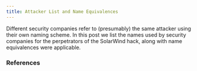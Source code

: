 ```yaml
---
title: Attacker List and Name Equivalences
---
```

Different security companies refer to (presumably) the same attacker using their own naming scheme. In this post we list the names used by security companies for the perpetrators of the SolarWind hack, along with name equivalences were applicable.

### References 
[^volexity20201214]: [https://www.volexity.com/blog/2020/12/14/dark-halo-leverages-solarwinds-compromise-to-breach-organizations/](https://www.volexity.com/blog/2020/12/14/dark-halo-leverages-solarwinds-compromise-to-breach-organizations/)
[^kaspersky20210111]: [https://securelist.com/sunburst-backdoor-kazuar/99981/](https://securelist.com/sunburst-backdoor-kazuar/99981/)
